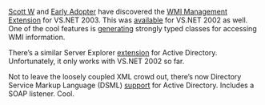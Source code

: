 [Scott W](http://aspnetweblog.com/) and [Early
Adopter](http://radio.weblogs.com/0117167/) have discovered the [WMI
Management
Extension](http://www.microsoft.com/downloads/details.aspx?familyid=62d91a63-1253-4ea6-8599-68fb3ef77de1&displaylang=en)
for VS.NET 2003. This was
[available](http://www.microsoft.com/downloads/details.aspx?displaylang=en&FamilyID=EF7594D3-4907-4AF6-B7D8-6E22115FFAF0)
for VS.NET 2002 as well. One of the cool features is
[generating](http://msdn.microsoft.com/library/default.asp?url=/library/en-us/WMISE/wmitskaddingwmiobjectstoproject.asp?frame=true)
strongly typed classes for accessing WMI information.

There’s a similar Server Explorer
[extension](http://www.microsoft.com/downloads/details.aspx?FamilyId=C82D7AB5-40A5-4DD4-9595-53A79FF2C5BC&displaylang=en)
for Active Directory. Unfortunately, it only works with VS.NET 2002 so
far.

Not to leave the loosely coupled XML crowd out, there’s now Directory
Service Markup Language (DSML)
[support](http://www.microsoft.com/windows2000/server/evaluation/news/bulletins/dsml.asp)
for Active Directory. Includes a SOAP listener. Cool.
